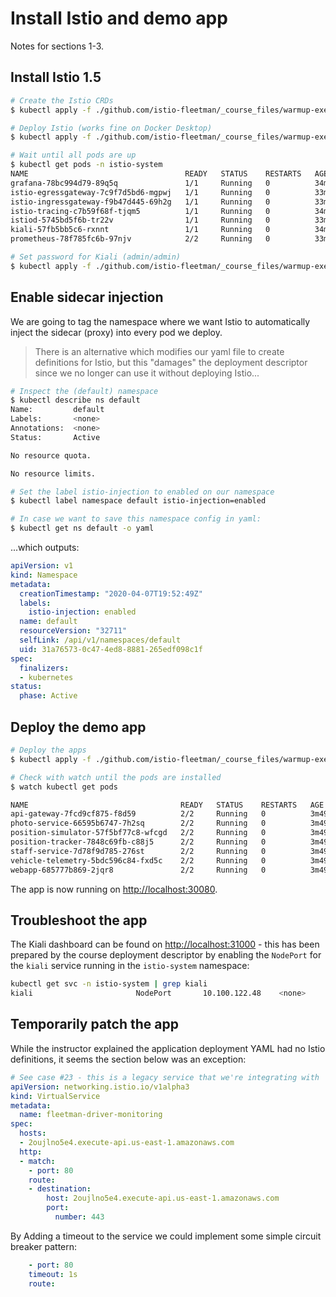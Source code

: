 # Install Istio and demo app

Notes for sections 1-3.

## Install Istio 1.5

~~~bash
# Create the Istio CRDs
$ kubectl apply -f ./github.com/istio-fleetman/_course_files/warmup-exercise/1-istio-init.yaml

# Deploy Istio (works fine on Docker Desktop)
$ kubectl apply -f ./github.com/istio-fleetman/_course_files/warmup-exercise/2-istio-minikube.yaml

# Wait until all pods are up
$ kubectl get pods -n istio-system
NAME                                   READY   STATUS    RESTARTS   AGE
grafana-78bc994d79-89q5q               1/1     Running   0          34m
istio-egressgateway-7c9f7d5bd6-mgpwj   1/1     Running   0          33m
istio-ingressgateway-f9b47d445-69h2g   1/1     Running   0          33m
istio-tracing-c7b59f68f-tjqm5          1/1     Running   0          34m
istiod-5745bd5f6b-tr22v                1/1     Running   0          33m
kiali-57fb5bb5c6-rxnnt                 1/1     Running   0          34m
prometheus-78f785fc6b-97njv            2/2     Running   0          33m

# Set password for Kiali (admin/admin)
$ kubectl apply -f ./github.com/istio-fleetman/_course_files/warmup-exercise/ls 3-kiali-secret.yaml
~~~

## Enable sidecar injection

We are going to tag the namespace where we want Istio to automatically inject the sidecar (proxy) into every pod we deploy.

> There is an alternative which modifies our yaml file to create definitions for Istio, but this "damages" the deployment descriptor since we no longer can use it without deploying Istio...

~~~bash
# Inspect the (default) namespace
$ kubectl describe ns default
Name:         default
Labels:       <none>
Annotations:  <none>
Status:       Active

No resource quota.

No resource limits.

# Set the label istio-injection to enabled on our namespace
$ kubectl label namespace default istio-injection=enabled

# In case we want to save this namespace config in yaml:
$ kubectl get ns default -o yaml
~~~

...which outputs:

~~~yaml
apiVersion: v1
kind: Namespace
metadata:
  creationTimestamp: "2020-04-07T19:52:49Z"
  labels:
    istio-injection: enabled
  name: default
  resourceVersion: "32711"
  selfLink: /api/v1/namespaces/default
  uid: 31a76573-0c47-4ed8-8881-265edf098c1f
spec:
  finalizers:
  - kubernetes
status:
  phase: Active
~~~

## Deploy the demo app

~~~bash
# Deploy the apps
$ kubectl apply -f ./github.com/istio-fleetman/_course_files/warmup-exercise/4-application-full-stack.yaml

# Check with watch until the pods are installed
$ watch kubectl get pods

NAME                                  READY   STATUS    RESTARTS   AGE
api-gateway-7fcd9cf875-f8d59          2/2     Running   0          3m49s
photo-service-66595b6747-7h2sq        2/2     Running   0          3m49s
position-simulator-57f5bf77c8-wfcgd   2/2     Running   0          3m49s
position-tracker-7848c69fb-c88j5      2/2     Running   0          3m49s
staff-service-7d78f9d785-276st        2/2     Running   0          3m49s
vehicle-telemetry-5bdc596c84-fxd5c    2/2     Running   0          3m49s
webapp-685777b869-2jqr8               2/2     Running   0          3m49s
~~~

The app is now running on [http://localhost:30080](http://localhost:30080).

## Troubleshoot the app

The Kiali dashboard can be found on [http://localhost:31000](http://localhost:31000) - this has been prepared by the course deployment descriptor by enabling the `NodePort` for the `kiali` service running in the `istio-system` namespace:

~~~bash
kubectl get svc -n istio-system | grep kiali
kiali                       NodePort       10.100.122.48    <none>        20001:31000/TCP     137m
~~~

## Temporarily patch the app

While the instructor explained the application deployment YAML had no Istio definitions, it seems the section below was an exception:

~~~yaml
# See case #23 - this is a legacy service that we're integrating with
apiVersion: networking.istio.io/v1alpha3
kind: VirtualService
metadata:
  name: fleetman-driver-monitoring
spec:
  hosts:
  - 2oujlno5e4.execute-api.us-east-1.amazonaws.com
  http:
  - match:
    - port: 80
    route:
    - destination:
        host: 2oujlno5e4.execute-api.us-east-1.amazonaws.com
        port:
          number: 443
~~~

By Adding a timeout to the service we could implement some simple circuit breaker pattern:

~~~yaml
    - port: 80
    timeout: 1s
    route:
~~~
